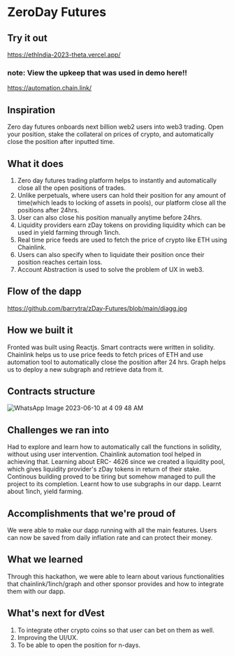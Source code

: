 # ZeroDay Futures
## Try it out
https://ethIndia-2023-theta.vercel.app/
### note: View the upkeep that was used in demo here!!
https://automation.chain.link/
## Inspiration
Zero day futures onboards next billion web2 users into web3 trading. Open your position, stake the collateral on prices of crypto, and automatically close the position after inputted time.
## What it does
1) Zero day futures trading platform helps to instantly and automatically close all the open positions of trades. 
2) Unlike perpetuals, where users can hold their position for any amount of time(which leads to locking of assets in pools), our platform close all the positions after 24hrs. 
3) User can also close his position manually anytime before 24hrs. 
4) Liquidity providers earn zDay tokens on providing liquidity which can be used in yield farming through 1inch. 
5) Real time price feeds are used to fetch the price of crypto like ETH using Chainlink. 
6) Users can also specify when to liquidate their position once their position reaches certain loss. 
7) Account Abstraction is used to solve the problem of UX in web3. 
## Flow of the dapp
https://github.com/barrytra/zDay-Futures/blob/main/diagg.jpg


## How we built it
Fronted was built using Reactjs. Smart contracts were written in solidity. Chainlink helps us to use price feeds to fetch prices of ETH and use automation tool to automatically close the position after 24 hrs. Graph helps us to deploy a new subgraph and retrieve data from it.
## Contracts structure
![WhatsApp Image 2023-06-10 at 4 09 48 AM](https://github.com/barrytra/chainlink_spring_2023/assets/109822630/5bb752c7-e5fe-4285-8c04-e8fd4b59ce5d)


## Challenges we ran into
Had to explore and learn how to automatically call the functions in solidity, without using user intervention. Chainlink automation tool helped in achieving that. 
Learning about ERC- 4626 since we created a liquidity pool, which gives liquidity provider's zDay tokens in return of their stake.
Continous building proved to be tiring but somehow managed to pull the project to its completion.
Learnt how to use subgraphs in our dapp.
Learnt about 1inch, yield farming. 
## Accomplishments that we're proud of
We were able to make our dapp running with all the main features. Users can now be saved from daily inflation rate and can protect their money.
## What we learned
Through this hackathon, we were able to learn about various functionalities that chainlink/1inch/graph and other sponsor provides and how to integrate them with our dapp. 
## What's next for dVest
1) To integrate other crypto coins so that user can bet on them as well.
2) Improving the UI/UX.
3) To be able to open the position for n-days.

